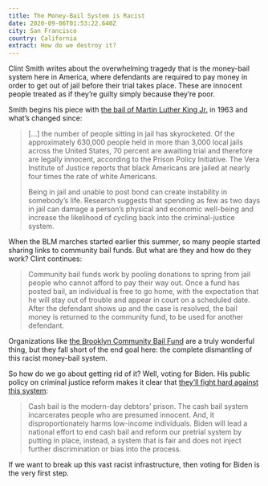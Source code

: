 ```yaml
---
title: The Money-Bail System is Racist
date: 2020-09-06T01:53:22.640Z
city: San Francisco
country: California
extract: How do we destroy it?
---
```

Clint Smith writes about the overwhelming tragedy that is the money-bail system here in America, where defendants are required to pay money in order to get out of jail before their trial takes place. These are innocent people treated as if they’re guilty simply because they’re poor.

Smith begins his piece with [the bail of Martin Luther King Jr.](https://www.theatlantic.com/magazine/archive/2018/02/clint-smith-freedom-aint-free/552506/) in 1963 and what’s changed since:

> [...] the number of people sitting in jail has skyrocketed. Of the approximately 630,000 people held in more than 3,000 local jails across the United States, 70 percent are awaiting trial and therefore are legally innocent, according to the Prison Policy Initiative. The Vera Institute of Justice reports that black Americans are jailed at nearly four times the rate of white Americans.
> 
> Being in jail and unable to post bond can create instability in somebody’s life. Research suggests that spending as few as two days in jail can damage a person’s physical and economic well-being and increase the likelihood of cycling back into the criminal-justice system. 

When the BLM marches started earlier this summer, so many people started sharing links to community bail funds. But what are they and how do they work? Clint continues:

> Community bail funds work by pooling donations to spring from jail people who cannot afford to pay their way out. Once a fund has posted bail, an individual is free to go home, with the expectation that he will stay out of trouble and appear in court on a scheduled date. After the defendant shows up and the case is resolved, the bail money is returned to the community fund, to be used for another defendant.

Organizations like [the Brooklyn Community Bail Fund](https://brooklynbailfund.org/) are a truly wonderful thing, but they fall short of the end goal here: the complete dismantling of this racist money-bail system. 

So how do we go about getting rid of it? Well, voting for Biden. His public policy on criminal justice reform makes it clear that [they’ll fight hard against this system](https://joebiden.com/justice/): 

> Cash bail is the modern-day debtors’ prison. The cash bail system incarcerates people who are presumed innocent. And, it disproportionately harms low-income individuals. Biden will lead a national effort to end cash bail and reform our pretrial system by putting in place, instead, a system that is fair and does not inject further discrimination or bias into the process.

If we want to break up this vast racist infrastructure, then voting for Biden is the very first step. 
